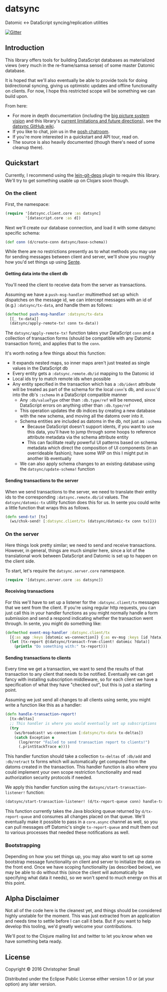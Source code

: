 # datsync

Datomic &lt;-> DataScript syncing/replication utilities

[![Gitter](https://badges.gitter.im/Join%20Chat.svg)](https://gitter.im/metasoarous/semantic-csv?utm_source=badge&utm_medium=badge&utm_campaign=pr-badge&utm_content=badge)

## Introduction

This library offers tools for building DataScript databases as materialized views (very much in the re-frame/samsa sense) of some master Datomic database.

It is hoped that we'll also eventually be able to provide tools for doing bidirectional syncing, giving us optimistic updates and offline functionality on clients.
For now, I hope this restricted scope will be something we can build upon.

From here:

* For more in depth documentation (including the [big picture system vision](http://github.com/metasoarous/datsync/wiki/The-Vision) and this library's [current limitations and future directions](http://github.com/metasoarous/datsync/wiki/Current-limitations-and-future-directions)), see the [datsync GitHub wiki](https://github.com/metasoarous/datsync/wiki).
* If you like to chat, join us in the [posh chatroom](https://gitter.im/metasoarous/semantic-csv).
* If you're more interested in a quickstart and API tour, read on.
* The source is also heavily documented (though there's need of some cleanup there).


## Quickstart

Currently, I recommend using the [lein-git-deps](https://github.com/tobyhede/lein-git-deps) plugin to require
this library.
We'll try to get something usable up on Clojars soon though.


### On the client

First, the namespace:

```clojure
(require '[datsync.client.core :as datsync]
         '[datascript.core :as d])
```

Next we'll create our database connection, and load it with some datsync specific schema:

```clojure
(def conn (d/create-conn datsync/base-schema))
```

While there are no restrictions presently as to what methods you may use for sending messages between client
and server, we'll show you roughly how you'd set things up using [Sente](https://github.com/ptaoussanis/sente).

#### Getting data into the client db

You'll need the client to receive data from the server as transactions.

Assuming we have a `push-msg-handler` multimethod set up which dispatches on the message id, we can intercept
messages with an id of (e.g.) `:datsync/tx-data`, and handle them as follows:

```clojure
(defmethod push-msg-handler :datsync/tx-data
  [[_ tx-data]]
  (datsync/apply-remote-tx! conn tx-data))
```

The `datsync/apply-remote-tx!` function takes your DataScript `conn` and a collection of transaction forms
(should be compatible with any Datomic transaction form), and applies that to the `conn`.

It's worth noting a few things about this function:

* It expands nested maps, so inner maps aren't just treated as single values in the DataScript db
* Every entity gets a `:datsync.remote.db/id` mapping to the Datomic id
* Local ids try to match remote ids when possible
* Any entity specified in the transaction which has a `:db/ident` attribute will be treated as part of the
  schema for the local `conn`'s db, and `assoc`'d into the db's `:schema` in a DataScript compatible manner
    * Any `:db/valueType` other than `:db.type/ref` will be removed, since DataScript errors on anything other
      than `:db.type/ref`
    * This operation updates the db indices by creating a new database with the new schema, and moving all the
      datoms over into it.
    * Schema entities are included as datoms in the db, not just as `:schema`
        * Because DataScript doesn't support idents, if you want to use this data, you'll have to jump through
          some hoops to reference attribute metadata via the schema attribute entity
        * This can facilitate really powerful UI patterns based on schema metadata which direct the composition
          of UI components (in an overrideable fashion); have some WIP on this I might put in another lib eventually
    * We can also apply schema changes to an existing database using the `datsync/update-schema!` function

#### Sending transactions to the server

When we send transactions to the server, we need to translate their entity ids to the corresponding `:datsync.remote.db/id` values.
The `datsync/datomic-tx` utility function does this for us.
In sente you could write a little function that wraps this as follows.

```clojure
(defn send-tx! [tx]
  (ws/chsk-send! [:datsync.client/tx (datsync/datomic-tx conn tx)]))
```

### On the server

Here things look pretty similar; we need to send and receive transactions.
However, in general, things are much simpler here, since a lot of the translational work between DataScript and Datomic is set up to happen on the client side.

To start, let's require the `datsync.server.core` namespace.

```clojure
(require '[datsync.server.core :as datsync])
```

#### Receiving transactions

For this we'll have to set up a listener for the `:datsync.client/tx` messages that we sent from the client.
If you're using regular http requests, you can just call this in your handler functions as you might normally handle a form submission and send a respond indicating whether the transaction went through.
In sente, you might do something like:


```clojure
(defmethod event-msg-handler :datsync.client/tx
  [{:as app :keys [datomic ws-connection]} {:as ev-msg :keys [id ?data]}]
  (let [tx-report @(datsync/transact-from-client! datomic ?data)]
    (println "Do something with:" tx-report)))
```

#### Sending transactions to clients

Every time we get a transaction, we want to send the results of that transaction to any client that needs to be notified.
Eventually we can get fancy with installing subscription middleware, so for each client we have a specification of what they have "checked out", but this is just a starting point.

Assuming we just send all changes to all clients using sente, you might write a function like this as a handler:

```clojure
(defn handle-transaction-report!
  [tx-deltas]
  ;; This handler is where you would eventually set up subscriptions
  (try
    (ws/broadcast! ws-connection [:datsync/tx-data tx-deltas])
    (catch Exception e
      (log/error "Failed to send transaction report to clients!")
      (.printStackTrace e))))
```

This handler function should take a collection `tx-deltas` of `:db/add` and `:db/retract` tx forms which will automatically get computed from the datoms created in the transaction.
This handler function is also where you could implement your own scope restriction functionality and read authorization security protocols if needed.

We apply this handler function using the `datsync/start-transaction-listener!` function:

```clojure
(datsync/start-transaction-listener! (d/tx-report-queue conn) handle-transaction-report!)
```

This function currently takes the Java blocking queue returned by `d/tx-report-queue` and consumes all changes placed on that queue.
We'll eventually make it possible to pass in a `core.async` channel as well, so you can pull messages off Datomic's single `tx-report-queue` and mult them out to various processes that needed these notifications as well.


### Bootstrapping

Depending on how you set things up, you may also want to set up some bootstrap message functionality on client and server to initialize the data on the front end.
Once we have scoping functionality (as described below), we may be able to do without this (since the client will automatically be specifying what data it needs), so we won't spend to much energy on this at this point.


## Alpha Disclaimer

Not all of the code here is the cleanest yet, and things should be considered highly unstable for the moment.
This was just extracted from an application and needs time to settle before I can call it beta.
But if you want to help develop this tooling, we'd greatly welcome your contributions.

We'll post to the Clojure mailing list and twitter to let you know when we have something beta ready.


## License

Copyright © 2016 Christopher Small

Distributed under the Eclipse Public License either version 1.0 or (at your option) any later version.


